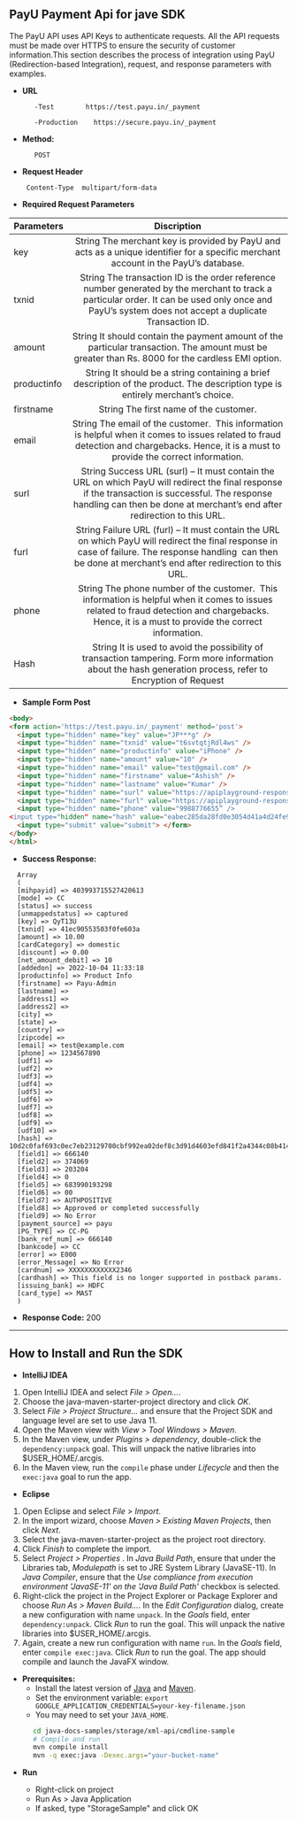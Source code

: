  PayU Payment Api for jave SDK
----
The PayU API uses API Keys to authenticate requests. All the API requests must be made over HTTPS to ensure the security of customer information.This section describes the process of integration using PayU (Redirection-based Integration), request, and response parameters with examples.
* **URL**

         -Test        https://test.payu.in/_payment

         -Production	https://secure.payu.in/_payment



* **Method:**

         POST


*  **Request Header**

        Content-Type  multipart/form-data


*  **Required Request Parameters**

  | Parameters  |                                                             Discription                                                             |
-------------|:-----------------------------------------------------------------------------------------------------------------------------------:|
  | key         |String The merchant key is provided by PayU and acts as a unique identifier for a specific merchant account in the PayU’s database. |
  | txnid       |String The transaction ID is the order reference number generated by the merchant to track a particular order. It can be used only once and PayU’s system does not accept a duplicate Transaction ID.|
  | amount      |String It should contain the payment amount of the particular transaction. The amount must be greater than Rs. 8000 for the cardless EMI option.|
  | productinfo |String It should be a string containing a brief description of the product. The description type is entirely merchant’s choice.|
  | firstname   |String The first name of the customer.|
  | email       |String The email of the customer.  This information is helpful when it comes to issues related to fraud detection and chargebacks. Hence, it is a must to provide the correct information.|
  | surl        |String Success URL (surl) – It must contain the URL on which PayU will redirect the final response if the transaction is successful. The response handling can then be done at merchant’s end after redirection to this URL. |
  | furl        |String Failure URL (furl) – It must contain the URL on which PayU will redirect the final response in case of failure. The response handling  can then be done at merchant’s end after redirection to this URL. |
  | phone       |String The phone number of the customer.  This information is helpful when it comes to issues related to fraud detection and chargebacks. Hence, it is a must to provide the correct information. |
  | Hash        |String It is used to avoid the possibility of transaction tampering. Form more information about the hash generation process, refer to Encryption of Request|


* **Sample Form Post**
```html
<body>
<form action='https://test.payu.in/_payment' method='post'>
  <input type="hidden" name="key" value="JP***g" />
  <input type="hidden" name="txnid" value="t6svtqtjRdl4ws" />
  <input type="hidden" name="productinfo" value="iPhone" />
  <input type="hidden" name="amount" value="10" />
  <input type="hidden" name="email" value="test@gmail.com" />
  <input type="hidden" name="firstname" value="Ashish" />
  <input type="hidden" name="lastname" value="Kumar" />
  <input type="hidden" name="surl" value="https://apiplayground-response.herokuapp.com/" />
  <input type="hidden" name="furl" value="https://apiplayground-response.herokuapp.com/" />
  <input type="hidden" name="phone" value="9988776655” />
<input type="hidden" name="hash" value="eabec285da28fd0e3054d41a4d24fe9f7599c9d0b66646f7a9984303fd6124044b6206daf831e9a8bda28a6200d318293a13d6c193109b60bd4b4f8b09c90972" />
  <input type="submit" value="submit"> </form>
</body>
</html>
```

* **Success Response:**
```
  Array
  (
  [mihpayid] => 403993715527420613
  [mode] => CC
  [status] => success
  [unmappedstatus] => captured
  [key] => QyT13U
  [txnid] => 41ec90553503f0fe603a
  [amount] => 10.00
  [cardCategory] => domestic
  [discount] => 0.00
  [net_amount_debit] => 10
  [addedon] => 2022-10-04 11:33:18
  [productinfo] => Product Info
  [firstname] => Payu-Admin
  [lastname] =>
  [address1] =>
  [address2] =>
  [city] =>
  [state] =>
  [country] =>
  [zipcode] =>
  [email] => test@example.com
  [phone] => 1234567890
  [udf1] =>
  [udf2] =>
  [udf3] =>
  [udf4] =>
  [udf5] =>
  [udf6] =>
  [udf7] =>
  [udf8] =>
  [udf9] =>
  [udf10] =>
  [hash] => 10d2c0faf693c0ec7eb23129700cbf992ea02def8c3d91d4603efd841f2a4344c08b414f3024a5d0d8d55c1757285230ffac34ff71867d8fc94764f5966e0751
  [field1] => 666140
  [field2] => 374069
  [field3] => 203204
  [field4] => 0
  [field5] => 683990193298
  [field6] => 00
  [field7] => AUTHPOSITIVE
  [field8] => Approved or completed successfully
  [field9] => No Error
  [payment_source] => payu
  [PG_TYPE] => CC-PG
  [bank_ref_num] => 666140
  [bankcode] => CC
  [error] => E000
  [error_Message] => No Error
  [cardnum] => XXXXXXXXXXXX2346
  [cardhash] => This field is no longer supported in postback params.
  [issuing_bank] => HDFC
  [card_type] => MAST
  )
```


  * **Response Code:** 200 <br />
______

How to Install and Run the SDK
----
* **IntelliJ IDEA**

1. Open IntelliJ IDEA and select _File > Open..._.
2. Choose the java-maven-starter-project directory and click _OK_.
3. Select _File > Project Structure..._ and ensure that the Project SDK and language level are set to use Java 11.
4. Open the Maven view with _View > Tool Windows > Maven_.
5. In the Maven view, under _Plugins > dependency_, double-click the `dependency:unpack` goal. This will unpack the native libraries into $USER_HOME/.arcgis.
6. In the Maven view, run the `compile` phase under _Lifecycle_ and then the `exec:java` goal to run the app.

* **Eclipse**

1. Open Eclipse and select _File > Import_.
2. In the import wizard, choose _Maven > Existing Maven Projects_, then click _Next_.
3. Select the java-maven-starter-project as the project root directory.
4. Click _Finish_ to complete the import.
5. Select _Project > Properties_ . In _Java Build Path_, ensure that under the Libraries tab, _Modulepath_ is set to JRE System Library (JavaSE-11). In _Java Compiler_, ensure that the _Use compliance from execution environment 'JavaSE-11' on the 'Java Build Path'_ checkbox is selected.
6. Right-click the project in the Project Explorer or Package Explorer and choose _Run As > Maven Build..._. In the _Edit Configuration_ dialog, create a new configuration with name `unpack`. In the _Goals_ field, enter `dependency:unpack`. Click _Run_ to run the goal. This will unpack the native libraries into $USER_HOME/.arcgis.
7. Again, create a new run configuration with name `run`. In the _Goals_ field, enter `compile exec:java`. Click _Run_ to run the goal. The app should compile and launch the JavaFX window.

* **Prerequisites:**
  * Install the latest version of [Java](https://java.com) and [Maven](https://maven.apache.org/download.html).
  * Set the environment variable: `export GOOGLE_APPLICATION_CREDENTIALS=your-key-filename.json`
  * You may need to set your `JAVA_HOME`.

```bash
      cd java-docs-samples/storage/xml-api/cmdline-sample
      # Compile and run
      mvn compile install
      mvn -q exec:java -Dexec.args="your-bucket-name"
```

* **Run**

  * Right-click on project
  * Run As > Java Application
  * If asked, type "StorageSample" and click OK
